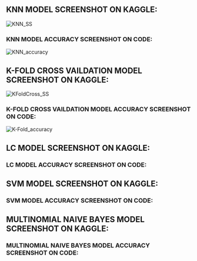 ## KNN MODEL SCREENSHOT ON KAGGLE:
![KNN_SS](https://user-images.githubusercontent.com/61589430/126374521-258e8ef6-bda6-479d-b87d-71f9a19073c7.JPG)

### KNN MODEL ACCURACY SCREENSHOT ON CODE:
![KNN_accuracy](https://user-images.githubusercontent.com/61589430/126375551-bb086e5b-204b-40dd-9344-e1531089b9e2.JPG)


## K-FOLD CROSS VAILDATION MODEL SCREENSHOT ON KAGGLE:
![KFoldCross_SS](https://user-images.githubusercontent.com/61589430/126375613-87e6a651-4b25-4367-aeda-b857daea7f98.JPG)

### K-FOLD CROSS VAILDATION MODEL ACCURACY SCREENSHOT ON CODE:
![K-Fold_accuracy](https://user-images.githubusercontent.com/61589430/126375657-fc4ac019-6fc1-44be-a8db-10a6891267e9.JPG)


## LC MODEL SCREENSHOT ON KAGGLE:

### LC MODEL ACCURACY SCREENSHOT ON CODE:

## SVM MODEL SCREENSHOT ON KAGGLE:

### SVM MODEL ACCURACY SCREENSHOT ON CODE:

## MULTINOMIAL NAIVE BAYES MODEL SCREENSHOT ON KAGGLE:

### MULTINOMIAL NAIVE BAYES MODEL ACCURACY SCREENSHOT ON CODE:
